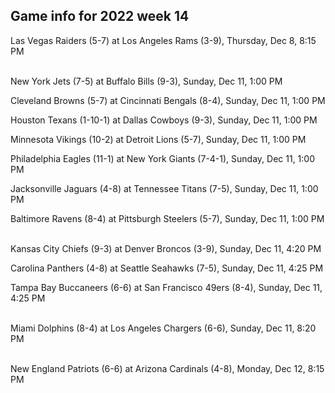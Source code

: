 ## Game info for 2022 week 14
Las Vegas Raiders (5-7) at Los Angeles Rams (3-9), Thursday, Dec 8, 8:15 PM

<br/>New York Jets (7-5) at Buffalo Bills (9-3), Sunday, Dec 11, 1:00 PM

Cleveland Browns (5-7) at Cincinnati Bengals (8-4), Sunday, Dec 11, 1:00 PM

Houston Texans (1-10-1) at Dallas Cowboys (9-3), Sunday, Dec 11, 1:00 PM

Minnesota Vikings (10-2) at Detroit Lions (5-7), Sunday, Dec 11, 1:00 PM

Philadelphia Eagles (11-1) at New York Giants (7-4-1), Sunday, Dec 11, 1:00 PM

Jacksonville Jaguars (4-8) at Tennessee Titans (7-5), Sunday, Dec 11, 1:00 PM

Baltimore Ravens (8-4) at Pittsburgh Steelers (5-7), Sunday, Dec 11, 1:00 PM

<br/>Kansas City Chiefs (9-3) at Denver Broncos (3-9), Sunday, Dec 11, 4:20 PM

Carolina Panthers (4-8) at Seattle Seahawks (7-5), Sunday, Dec 11, 4:25 PM

Tampa Bay Buccaneers (6-6) at San Francisco 49ers (8-4), Sunday, Dec 11, 4:25 PM

<br/>Miami Dolphins (8-4) at Los Angeles Chargers (6-6), Sunday, Dec 11, 8:20 PM

<br/>New England Patriots (6-6) at Arizona Cardinals (4-8), Monday, Dec 12, 8:15 PM

